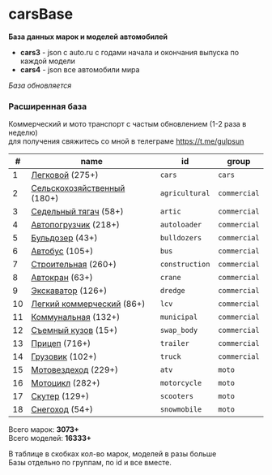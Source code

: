 # carsBase
**База данных марок и моделей автомобилей**

- **cars3** - json с auto.ru с годами начала и окончания выпуска по каждой модели
- **cars4** - json все автомобили мира

_База обновляется_

### Расширенная база
Коммерческий и мото транспорт с частым обновлением (1-2 раза в неделю)  
для получения свяжитесь со мной в телеграме https://t.me/gulpsun

|#|name|id|group|
|---|---|---|---|
|1|[Легковой](https://auto.ru/cars/all/) (275+)|`cars`|`cars`|
|2|[Сельскохозяйственный](https://auto.ru/agricultural/all/) (180+)|`agricultural`|`commercial`|
|3|[Седельный тягач](https://auto.ru/artic/all/) (58+)|`artic`|`commercial`|
|4|[Автопогрузчик](https://auto.ru/autoloader/all/) (218+)|`autoloader`|`commercial`|
|5|[Бульдозер](https://auto.ru/bulldozers/all/) (43+)|`bulldozers`|`commercial`|
|6|[Автобус](https://auto.ru/bus/all/) (105+)|`bus`|`commercial`|
|7|[Строительная](https://auto.ru/construction/all/) (260+)|`construction`|`commercial`|
|8|[Автокран](https://auto.ru/crane/all/) (63+)|`crane`|`commercial`|
|9|[Экскаватор](https://auto.ru/dredge/all/) (126+)|`dredge`|`commercial`|
|10|[Легкий коммерческий](https://auto.ru/lcv/all/) (86+)|`lcv`|`commercial`|
|11|[Коммунальная](https://auto.ru/municipal/all/) (132+)|`municipal`|`commercial`|
|12|[Съемный кузов](https://auto.ru/swap_body/all/) (15+)|`swap_body`|`commercial`|
|13|[Прицеп](https://auto.ru/trailer/all/) (716+)|`trailer`|`commercial`|
|14|[Грузовик](https://auto.ru/truck/all/) (102+)|`truck`|`commercial`|
|15|[Мотовездеход](https://auto.ru/atv/all/) (229+)|`atv`|`moto`|
|16|[Мотоцикл](https://auto.ru/motorcycle/all/) (282+)|`motorcycle`|`moto`|
|17|[Скутер](https://auto.ru/scooters/all/) (129+)|`scooters`|`moto`|
|18|[Снегоход](https://auto.ru/snowmobile/all/) (54+)|`snowmobile`|`moto`|

Всего марок: **3073+**  
Всего моделей: **16333+**  
  
В таблице в скобках кол-во марок, моделей в разы больше  
Базы отдельно по группам, по id и все вместе.
